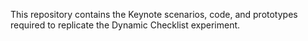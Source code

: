 This repository contains the Keynote scenarios, code, and prototypes required to replicate the Dynamic Checklist experiment.
